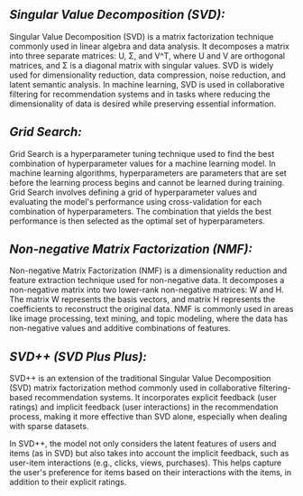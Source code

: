 ## *Singular Value Decomposition (SVD):*
Singular Value Decomposition (SVD) is a matrix factorization technique commonly used in linear algebra and data analysis. It decomposes a matrix into three separate matrices: U, Σ, and V^T, where U and V are orthogonal matrices, and Σ is a diagonal matrix with singular values. SVD is widely used for dimensionality reduction, data compression, noise reduction, and latent semantic analysis. In machine learning, SVD is used in collaborative filtering for recommendation systems and in tasks where reducing the dimensionality of data is desired while preserving essential information.

## *Grid Search:*
Grid Search is a hyperparameter tuning technique used to find the best combination of hyperparameter values for a machine learning model. In machine learning algorithms, hyperparameters are parameters that are set before the learning process begins and cannot be learned during training. Grid Search involves defining a grid of hyperparameter values and evaluating the model's performance using cross-validation for each combination of hyperparameters. The combination that yields the best performance is then selected as the optimal set of hyperparameters.

## *Non-negative Matrix Factorization (NMF):*
Non-negative Matrix Factorization (NMF) is a dimensionality reduction and feature extraction technique used for non-negative data. It decomposes a non-negative matrix into two lower-rank non-negative matrices: W and H. The matrix W represents the basis vectors, and matrix H represents the coefficients to reconstruct the original data. NMF is commonly used in areas like image processing, text mining, and topic modeling, where the data has non-negative values and additive combinations of features.

## *SVD++ (SVD Plus Plus):*
SVD++ is an extension of the traditional Singular Value Decomposition (SVD) matrix factorization method commonly used in collaborative filtering-based recommendation systems. It incorporates explicit feedback (user ratings) and implicit feedback (user interactions) in the recommendation process, making it more effective than SVD alone, especially when dealing with sparse datasets.

In SVD++, the model not only considers the latent features of users and items (as in SVD) but also takes into account the implicit feedback, such as user-item interactions (e.g., clicks, views, purchases). This helps capture the user's preference for items based on their interactions with the items, in addition to their explicit ratings.